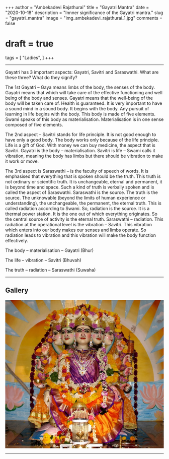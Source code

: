 +++
author = "Ambekadevi Rajathurai"
title = "Gayatri Mantra"
date = "2020-10-18"
description = "Innner significance of the Gayatri mantra."
slug = "gayatri_mantra"
image = "img_ambekadevi_rajathurai_1.jpg"
comments = false
# draft = true
tags = [
    "Ladies",
]
+++

---

Gayatri has 3 important aspects: Gayatri, Savitri and Saraswathi. What are these three? What do they signify?

The 1st Gayatri – Gaya means limbs of the body, the senses of the body. Gayatri means that which will take care of the effective functioning and well being of the body and senses. Gayatri means that the well-being of the body will be taken care of. Health is guaranteed. It is very important to have a sound mind in a sound body. It begins with the body.  Any pursuit of learning in life begins with the body. This body is made of five elements.  Swami speaks of this body as materialisation. Materialisation is in one sense composed of five elements.

The 2nd aspect – Savitri stands for life principle. It is not good enough to have only a good body. The body works only because of the life principle. Life is a gift of God.  With money we can buy medicine, the aspect that is Savitri. Gayatri is the body – materialisation. Savitri is life – Swami calls it vibration, meaning the body has limbs but there should be vibration to make it work or move.

The 3rd aspect is Saraswathi – is the faculty of speech of words. It is emphasised that everything that is spoken should be the truth.  This truth is not ordinary or scientific truth. It is unchangeable, eternal and permanent, it is beyond time and space. Such a kind of truth is verbally spoken and is called the aspect of Saraswathi. Saraswathi is the source.  The truth is the source. The unknowable (beyond the limits of human experience or understanding), the unchangeable, the permanent, the eternal truth.  This is called radiation according to Swami. So, radiation is the source.  It is a thermal power station. It is the one out of which everything originates. So the central source of activity is the eternal truth. Saraswathi – radiation. This radiation at the operational level is the vibration – Savitri. This vibration which enters into our body makes our senses and limbs operate. So radiation leads to vibration and this vibration will make the body function effectively.

The body – materialisation – Gayatri (Bhur)

The life – vibration – Savitri (Bhuvah)

The truth – radiation – Saraswathi (Suwaha)

---

## Gallery

![](img_ambekadevi_rajathurai_1.jpg)

---